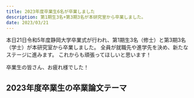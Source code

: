 ```yaml
---
title: 2023年度卒業生6名が卒業しました
description: 第1期生3名+第3期3名が本研究室から卒業しました。
date: 2023/03/21
---
```


本日21日令和5年度静岡大学卒業式が行われ、第1期生3名（修士）と第3期3名（学士）が本研究室から卒業しました。
全員が就職先や進学先を決め、新たなステージに進みます。
これからも頑張ってほしいと思います！

卒業生の皆さん、お疲れ様でした！

## 2023年度卒業生の卒業論文テーマ
